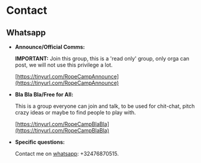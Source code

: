 
# Contact

## Whatsapp

* **Announce/Official Comms:** 

  **IMPORTANT:** Join this group, this is a 'read only' group, only orga can post, we will not use this privilege a lot. 

  [https://tinyurl.com/RopeCampAnnounce](https://tinyurl.com/RopeCampAnnounce)

* **Bla Bla Bla/Free for All:** 

  This is a group everyone can join and talk, to be used for chit-chat, pitch crazy ideas or maybe to find people to play with.

  [https://tinyurl.com/RopeCampBlaBla](https://tinyurl.com/RopeCampBlaBla)

* **Specific questions:** 

  Contact me on [whatsapp](https://api.whatsapp.com/send?phone=32476870515): +32476870515.

